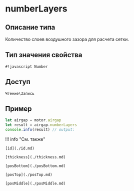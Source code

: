 # numberLayers

## Описание типа
Количество слоев воздушного зазора для расчета сетки.

## Тип значения свойства
`#!javascript Number`

## Доступ
`Чтение\Запись`

## Пример
```javascript linenums="1"
let airgap = motor.airgap
let result = airgap.numberLayers
console.info(result) // output:
```

!!! info "См. также"

    [id](./id.md)

    [thickness](./thickness.md)

    [posBottom](./posBottom.md)

    [posTop](./posTop.md)

    [posMiddle](./posMiddle.md)
